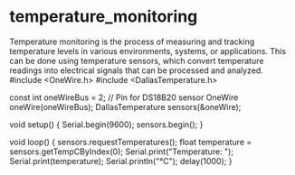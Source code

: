 # temperature_monitoring
Temperature monitoring is the process of measuring and tracking temperature levels in various environments, systems, or applications. This can be done using temperature sensors, which convert temperature readings into electrical signals that can be processed and analyzed.
#include <OneWire.h>
#include <DallasTemperature.h>

const int oneWireBus = 2; // Pin for DS18B20 sensor
OneWire oneWire(oneWireBus);
DallasTemperature sensors(&oneWire);

void setup() {
  Serial.begin(9600);
  sensors.begin();
}

void loop() {
  sensors.requestTemperatures();
  float temperature = sensors.getTempCByIndex(0);
  Serial.print("Temperature: ");
  Serial.print(temperature);
  Serial.println("°C");
  delay(1000);
}
